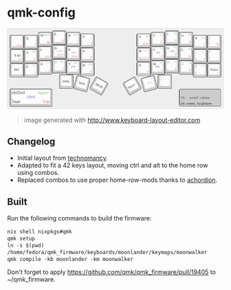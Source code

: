 # qmk-config

![cornec](./cornec.png)

> image generated with http://www.keyboard-layout-editor.com


## Changelog

- Initial layout from [technomancy](https://atreus.technomancy.us/cheat.pdf).
- Adapted to fit a 42 keys layout, moving ctrl and alt to the home row using combos.
- Replaced combos to use proper home-row-mods thanks to [achordion](https://getreuer.info/posts/keyboards/achordion/).


## Built

Run the following commands to build the firmware:

```
nix shell nixpkgs#qmk
qmk setup
ln -s $(pwd) /home/fedora/qmk_firmware/keyboards/moonlander/keymaps/moonwalker
qmk compile -kb moonlander -km moonwalker
```

Don't forget to apply https://github.com/qmk/qmk_firmware/pull/19405 to ~/qmk_firmware.
